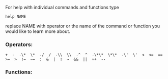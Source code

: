 For help with individual commands and functions type

`help NAME`

replace NAME with operator or the name of the command or function you would like to learn more about.

### Operators:

`+  -  .\*  \*  ./  /  .\\  \\  .^  ^  .\*\*  \*\*  .\'  \'  <  <=  ==  >=  >  !=  ~=  :  &  |  !  ~  &&  ||  ++  --`

### Functions:

